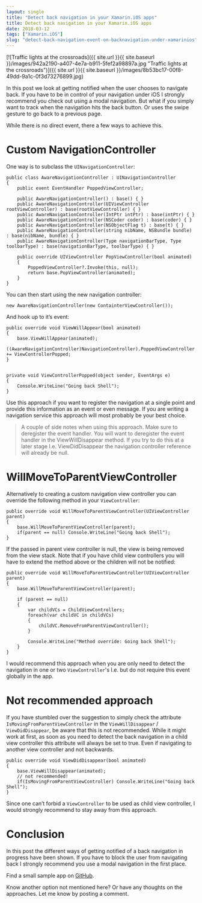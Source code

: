 ```yaml
---
layout: single
title: "Detect back navigation in your Xamarin.iOS apps"
title: Detect back navigation in your Xamarin.iOS apps
date: 2018-03-12
tags: ["Xamarin.iOS"]
slug: "detect-back-navigation-event-on-backnavigation-under-xamarinios"
---
```


[![Traffic lights at the crossroads]({{ site.url }}{{ site.baseurl }}/images/942a2190-a407-4e7a-b911-5fef2a98897a.jpg "Traffic lights at the crossroads")]({{ site.url }}{{ site.baseurl }}/images/8b53bc17-00f8-49dd-9a1c-0f3d73276899.jpg)

In this post we look at getting notified when the user chooses to navigate back. If you have to be in control of your navigation under iOS I strongly recommend you check out using a modal navigation. But what if you simply want to track when the navigation hits the back button. Or uses the swipe gesture to go back to a previous page.

While there is no direct event, there a few ways to achieve this.

# Custom NavigationController

One way is to subclass the `UINavigationController`:


    public class AwareNavigationController : UINavigationController
    {
        public event EventHandler PoppedViewController;
    
        public AwareNavigationController() : base() { }
        public AwareNavigationController(UIViewController rootViewController) : base(rootViewController) { }
        public AwareNavigationController(IntPtr intPtr) : base(intPtr) { }
        public AwareNavigationController(NSCoder coder) : base(coder) { }
        public AwareNavigationController(NSObjectFlag t) : base(t) { }
        public AwareNavigationController(string nibName, NSBundle bundle) : base(nibName, bundle) { }
        public AwareNavigationController(Type navigationBarType, Type toolbarType) : base(navigationBarType, toolbarType) { }
    
        public override UIViewController PopViewController(bool animated)
        {
            PoppedViewController?.Invoke(this, null);
            return base.PopViewController(animated);
        }
    }


You can then start using the new navigation controller:


    new AwareNavigationController(new ContainterViewController());


And hook up to it’s event:


    public override void ViewWillAppear(bool animated)
    {
        base.ViewWillAppear(animated);
        ((AwareNavigationController)NavigationController).PoppedViewController += ViewControllerPopped;
    }
    
    
    private void ViewControllerPopped(object sender, EventArgs e)
    {
        Console.WriteLine("Going back Shell");
    }


Use this approach if you want to register the navigation at a single point and provide this information as an event or even message. If you are writing a navigation service this approach will most probably be your best choice.


> A couple of side notes when using this approach. Make sure to deregister the event handler. You will want to deregister the event handler in the ViewWillDisappear method. If you try to do this at a later stage I.e. ViewDidDisappear the navigation controller reference will already be null.


# WillMoveToParentViewController

Alternatively to creating a custom navigation view controller you can override the following method in your `ViewController`:


    public override void WillMoveToParentViewController(UIViewController parent)
    {
        base.WillMoveToParentViewController(parent);
        if(parent == null) Console.WriteLine("Going back Shell");
    }


If the passed in parent view controller is null, the view is being removed from the view stack.  Note that if you have child view controllers you will have to extend the method above or the children will not be notified:


    public override void WillMoveToParentViewController(UIViewController parent)
    {
        base.WillMoveToParentViewController(parent);
    
        if (parent == null)
        {
            var childVCs = ChildViewControllers;
            foreach(var childVC in childVCs)
            {
                childVC.RemoveFromParentViewController();
            }
    
            Console.WriteLine("Method override: Going back Shell");
        }
    }


I would recommend this approach when you are only need to detect the navigation in one or two `ViewController`'s I.e. but do not require this event globally in the app.

# Not recommended approach

If you have stumbled over the suggestion to simply check the attribute `IsMovingFromParentViewController` in the `ViewWillDisappear` / `ViewDidDisappear`, be aware that this is not recommended. While it might work at first, as soon as you need to detect the back navigation in a child view controller this attribute will always be set to true. Even if navigating to another view controller and not backwards.


    public override void ViewDidDisappear(bool animated)
    {
        base.ViewWillDisappear(animated);
        // not recommended!
        if(IsMovingFromParentViewController) Console.WriteLine("Going back Shell");
    }


Since one can’t forbid a `ViewController` to be used as child view controller, I would strongly recommend to stay away from this approach.

# Conclusion

In this post the different ways of getting notified of a back navigation in progress have been shown. If you have to block the user from navigating back I strongly recommend you use a modal navigation in the first place.

Find a small sample app on [GitHub](https://github.com/mallibone/iOSNavigation).

Know another option not mentioned here? Or have any thoughts on the approaches. Let me know by posting a comment.
